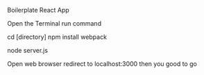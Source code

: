 Boilerplate React App

Open the Terminal
run command

cd [directory]
npm install
webpack

node server.js

Open web browser redirect to localhost:3000 then you good to go
